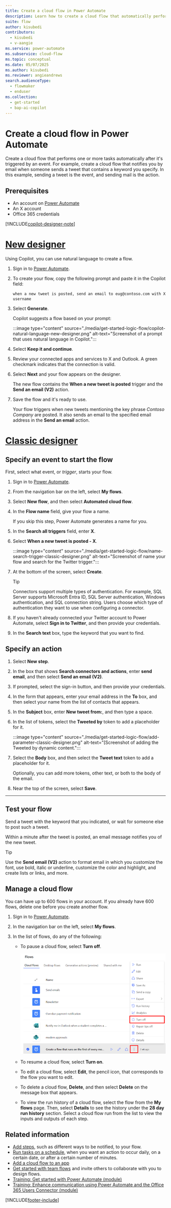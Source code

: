 ```yaml
---
title: Create a cloud flow in Power Automate
description: Learn how to create a cloud flow that automatically performs one or more actions, such as sending email, when events like someone adding a row to a SharePoint list occur.
suite: flow
author: kisubedi
contributors:
  - kisubedi
  - v-aangie
ms.service: power-automate
ms.subservice: cloud-flow
ms.topic: conceptual
ms.date: 05/07/2025
ms.author: kisubedi
ms.reviewer: angieandrews
search.audienceType: 
  - flowmaker
  - enduser
ms.collection:
  - get-started
  - bap-ai-copilot
---
```


# Create a cloud flow in Power Automate

Create a cloud flow that performs one or more tasks automatically after it's triggered by an event. For example, create a cloud flow that notifies you by email when someone sends a tweet that contains a keyword you specify. In this example, sending a tweet is the event, and sending mail is the action.

## Prerequisites

- An account on [Power Automate](https://make.powerautomate.com)
- An X account
- Office 365 credentials

[!INCLUDE[copilot-designer-note](./includes/copilot-designer-note.md)]

# [New designer](#tab/new-designer)

Using Copilot, you can use natural language to create a flow.

1. Sign in to [Power Automate](https://make.powerautomate.com).
1. To create your flow, copy the following prompt and paste it in the Copilot field:

    ```copilot-prompt
    when a new tweet is posted, send an email to eug@contoso.com with X username
    ```
1. Select **Generate**.

   Copilot suggests a flow based on your prompt:

   :::image type="content" source="./media/get-started-logic-flow/copilot-natural-language-new-designer.png" alt-text="Screenshot of a prompt that uses natural language in Copilot.":::

1. Select **Keep it and continue**.

1. Review your connected apps and services to X and Outlook. A green checkmark indicates that the connection is valid.
1. Select **Next** and your flow appears on the designer.

   The new flow contains the **When a new tweet is posted** trigger and the **Send an email (V2)** action. 

1. Save the flow and it's ready to use.

   Your flow triggers when new tweets mentioning the key phrase *Contoso Company* are posted. It also sends an email to the specified email address in the **Send an email** action.

# [Classic designer](#tab/classic-designer)

## Specify an event to start the flow

First, select what event, or *trigger*, starts your flow.

1. Sign in to [Power Automate](https://make.powerautomate.com).

1. From the navigation bar on the left, select **My flows**.

1. Select **New flow**, and then select **Automated cloud flow**.

1. In the **Flow name** field, give your flow a name.

    If you skip this step, Power Automate generates a name for you.

1. In the **Search all triggers** field, enter **X**.

1. Select **When a new tweet is posted - X**.

    :::image type="content" source="./media/get-started-logic-flow/name-search-trigger-classic-designer.png" alt-text="Screenshot of name your flow and search for the Twitter trigger.":::

1. At the bottom of the screen, select **Create**.

   > [!TIP]
   > Connectors support multiple types of authentication. For example, SQL Server supports Microsoft Entra ID, SQL Server authentication, Windows authentication, and SQL connection string. Users choose which type of authentication they want to use when configuring a connector.

1. If you haven't already connected your Twitter account to Power Automate, select **Sign in to Twitter**, and then provide your credentials.
1. In the **Search text** box, type the keyword that you want to find.

## Specify an action

1. Select **New step**.

1. In the box that shows **Search connectors and actions**, enter **send email**, and then select **Send an email (V2)**.

1. If prompted, select the sign-in button, and then provide your credentials.
1. In the form that appears, enter your email address in the **To** box, and then select your name from the list of contacts that appears.
1. In the **Subject** box, enter **New tweet from:**, and then type a space.
1. In the list of tokens, select the **Tweeted by** token to add a placeholder for it.

    :::image type="content" source="./media/get-started-logic-flow/add-parameter-classic-designer.png" alt-text="[Screenshot of adding the Tweeted by dynamic content.":::

1. Select the **Body** box, and then select the **Tweet text** token to add a placeholder for it.

   Optionally, you can add more tokens, other text, or both to the body of the email.
1. Near the top of the screen, select **Save**.

---

## Test your flow

Send a tweet with the keyword that you indicated, or wait for someone else to post such a tweet.

Within a minute after the tweet is posted, an email message notifies you of the new tweet.

> [!TIP]
> Use the **Send email (V2)** action to format email in which you customize the font, use bold, italic or underline, customize the color and highlight, and create lists or links, and more.

## Manage a cloud flow

You can have up to 600 flows in your account. If you already have 600 flows, delete one before you create another flow.

1. Sign in to [Power Automate](https://make.powerautomate.com).

1. In the navigation bar on the left, select **My flows**.

1. In the list of flows, do any of the following:

   * To pause a cloud flow, select **Turn off**.

       ![Pause flow.](./media/get-started-logic-flow/pause-flow.png)
   * To resume a cloud flow, select **Turn on**.

   * To edit a cloud flow, select **Edit**, the pencil icon, that corresponds to the flow you want to edit.

   * To delete a cloud flow, **Delete**, and then select **Delete** on the message box that appears.

   * To view the run history of a cloud flow, select the flow from the **My flows** page. Then, select **Details** to see the history under the **28 day run history** section. Select a cloud flow run from the list to view the inputs and outputs of each step.

## Related information

- [Add steps](multi-step-logic-flow.md), such as different ways to be notified, to your flow.
- [Run tasks on a schedule](run-scheduled-tasks.md), when you want an action to occur daily, on a certain date, or after a certain number of minutes.
- [Add a cloud flow to an app](/power-apps/maker/canvas-apps/using-logic-flows)
- [Get started with team flows](create-team-flows.md) and invite others to collaborate with you to design flows.
- [Training: Get started with Power Automate (module)](/training/modules/get-started-flows/)
- [Training: Enhance communication using Power Automate and the Office 365 Users Connector (module)](/training/modules/enhance-communication/)

[!INCLUDE[footer-include](includes/footer-banner.md)]